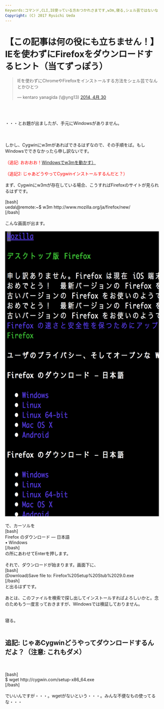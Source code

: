 ```yaml
---
Keywords:コマンド,CLI,IE使っている方おつかれさまです,w3m,寝る,シェル芸ではないな・・・
Copyright: (C) 2017 Ryuichi Ueda
---
```

# 【この記事は何の役にも立ちません！】IEを使わずにFirefoxをダウンロードするヒント（当てずっぽう）
<blockquote class="twitter-tweet" lang="ja"><p>IEを使わずにChromeやFirefoxをインストールする方法をシェル芸でなんとかひとつ</p>&mdash; kentaro yanagida (\@yng13) <a href="https://twitter.com/yng13/statuses/461503780643540992">2014, 4月 30</a></blockquote><br />
<script async src="//platform.twitter.com/widgets.js" charset="utf-8"></script><br />
<br />
・・・とお題が出ましたが、手元にWindowsがありません。<br />
<br />
<!--more--><br />
<br />
しかし、Cygwinにw3mがあればできるはずなので、その手順をば。もしWindowsでできなかったら申し訳ないです。<br />
<br />
<span style="color:red">（追記: おおおお！<a href="http://news.mynavi.jp/articles/2013/07/09/w3m/002.html">Windowsでw3mを動かす）</a></span><br />
<br />
<span style="color:red">（追記2: じゃあどうやってCygwinインストールするんだと？）</span><br />
<br />
まず、Cygwinにw3mが存在している場合、こうすればFirefoxのサイトが見られるはずです。<br />
<br />
[bash]<br />
ueda\@remote:~$ w3m http://www.mozilla.org/ja/firefox/new/<br />
[/bash]<br />
<br />
こんな画面が出ます。<br />
<br />
<a href="スクリーンショット-2014-04-30-23.11.30.png"><img src="スクリーンショット-2014-04-30-23.11.30-687x1024.png" alt="スクリーンショット 2014-04-30 23.11.30" width="625" height="931" class="aligncenter size-large wp-image-3077" /></a><br />
<br />
で、カーソルを<br />
[bash]<br />
Firefox のダウンロード — 日本語<br />
 • Windows<br />
[/bash]<br />
の所にあわせてEnterを押します。<br />
<br />
それで、ダウンロードが始まります。画面下に、<br />
[bash]<br />
(Download)Save file to: Firefox%20Setup%20Stub%2029.0.exe<br />
[/bash]<br />
と出るはずです。<br />
<br />
あとは、このファイルを検索で探し出してインストールすればよろしいかと。念のためもう一度言っておきますが、Windowsでは検証しておりません。<br />
<br />
<br />
寝る。<br />
<br />
<h2>追記: じゃあCygwinどうやってダウンロードするんだよ？（注意: これもダメ）</h2><br />
<br />
[bash]<br />
$ wget http://cygwin.com/setup-x86_64.exe<br />
[/bash]<br />
<br />
でいいんですが・・・。wgetがないという・・・。みんな不便なもの使ってるな・・・
